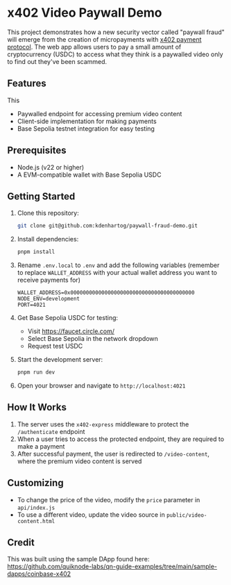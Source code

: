 # x402 Video Paywall Demo

This project demonstrates how a new security vector called "paywall fraud" will
emerge from the creation of micropayments with [x402 payment protocol](https://www.x402.org/). The web app allows users
to pay a small amount of cryptocurrency (USDC) to access what they think is a
paywalled video only to find out they've been scammed.

## Features

This 
- Paywalled endpoint for accessing premium video content
- Client-side implementation for making payments
- Base Sepolia testnet integration for easy testing

## Prerequisites

- Node.js (v22 or higher)
- A EVM-compatible wallet with Base Sepolia USDC

## Getting Started

1. Clone this repository:

   ```bash
   git clone git@github.com:kdenhartog/paywall-fraud-demo.git
   ```

2. Install dependencies:
   ```bash
   pnpm install
   ```

3. Rename `.env.local` to `.env` and add the following variables (remember to replace `WALLET_ADDRESS` with your actual wallet address you want to receive payments for)

   ```
   WALLET_ADDRESS=0x0000000000000000000000000000000000000000
   NODE_ENV=development
   PORT=4021
   ```

4. Get Base Sepolia USDC for testing:
   - Visit https://faucet.circle.com/
   - Select Base Sepolia in the network dropdown
   - Request test USDC

5. Start the development server:
   ```bash
   pnpm run dev
   ```

6. Open your browser and navigate to `http://localhost:4021`

## How It Works

1. The server uses the `x402-express` middleware to protect the `/authenticate` endpoint
2. When a user tries to access the protected endpoint, they are required to make a payment
3. After successful payment, the user is redirected to `/video-content`, where the premium video content is served

## Customizing

- To change the price of the video, modify the `price` parameter in `api/index.js`
- To use a different video, update the video source in `public/video-content.html`


## Credit
This was built using the sample DApp found here:
https://github.com/quiknode-labs/qn-guide-examples/tree/main/sample-dapps/coinbase-x402
